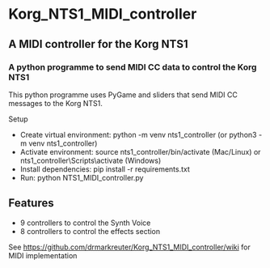 # Korg_NTS1_MIDI_controller
## A MIDI controller for the Korg NTS1

### A python programme to send MIDI CC data to control the Korg NTS1

This python programme uses PyGame and sliders that send MIDI CC messages to the Korg NTS1.

Setup
- Create virtual environment: python -m venv nts1_controller (or python3 -m venv nts1_controller)
- Activate environment: source nts1_controller/bin/activate (Mac/Linux) or nts1_controller\Scripts\activate (Windows)
- Install dependencies: pip install -r requirements.txt
- Run: python NTS1_MIDI_controller.py

## Features
- 9 controllers to control the Synth Voice
- 8 controllers to control the effects section

See https://github.com/drmarkreuter/Korg_NTS1_MIDI_controller/wiki for MIDI implementation

